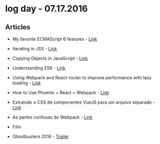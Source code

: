 # log day - 07.17.2016

## Articles

- My favorite ECMAScript 6 features - [Link](https://medium.com/@c.mansour/my-favorite-ecmascript-6-features-908364f9299c#.fa6ub88z2)
- Iterating in JSX - [Link](https://medium.com/@DerekAhn/iterating-in-jsx-528c658a744c#.wjetofgb7)
- Copying Objects in JavaScript - [Link](https://medium.com/@kelvinma/copying-objects-in-javascript-3f3581118104#.qpo4b7vq2)
- Understanding ES6 - [Link](https://medium.com/@kelvinma/understanding-es6-6c59ce245cc2#.xxwi9npu6)
- Using Webpack and React-router to improve performance with lazy loading - [Link](https://medium.com/@Nadav.Dav/implementing-lazy-loading-with-webpack-and-react-router-f8497f895892#.wqdxcr6vd)
- How to Use Phoenix + React + Webpack - [Link](https://medium.com/@roaltay/how-to-use-phoenix-react-webpack-5383fa556b62#.74kgxo4gi)
- Extraindo o CSS de componentes VueJS para um arquivo separado - [Link](https://medium.com/@adams_alves/extraindo-o-css-de-componentes-vuejs-para-um-arquivo-separado-bb9e0553415a#.t1czijmap)
- As partes confusas do Webpack - [Link](https://medium.com/@oieduardorabelo/as-partes-confusas-do-webpack-f218cfb2d673#.hyinfbk7y)


- Film

- Ghostbusters 2016 - [Trailer](https://www.youtube.com/watch?v=embR_e7WvEg)
